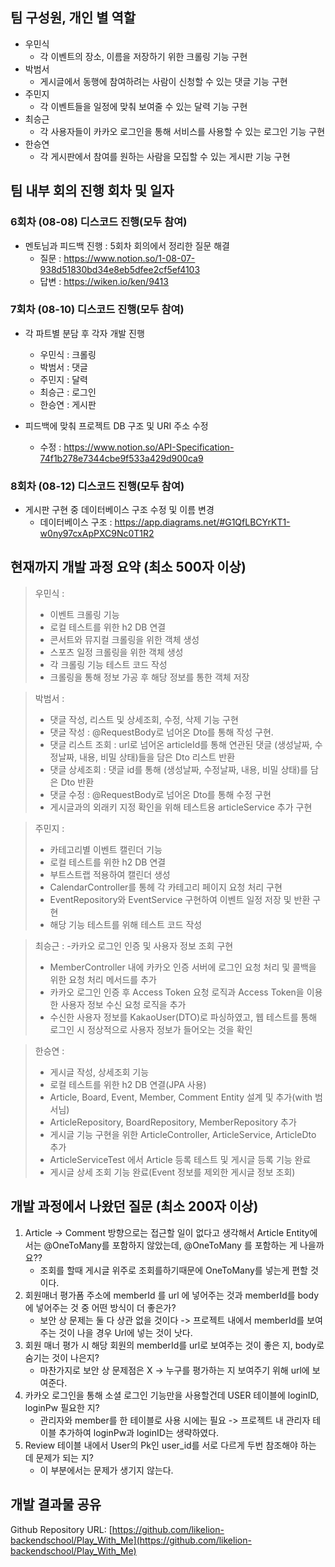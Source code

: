 ## 팀 구성원, 개인 별 역할

- 우민식
    - 각 이벤트의 장소, 이름을 저장하기 위한 크롤링 기능 구현
- 박범서
    - 게시글에서 동행에 참여하려는 사람이 신청할 수 있는 댓글 기능 구현
- 주민지
    - 각 이벤트들을 일정에 맞춰 보여줄 수 있는 달력 기능 구현
- 최승근
    - 각 사용자들이 카카오 로그인을 통해 서비스를 사용할 수 있는 로그인 기능 구현
- 한승연
    - 각 게시판에서 참여를 원하는 사람을 모집할 수 있는 게시판 기능 구현

## 팀 내부 회의 진행 회차 및 일자

 ### 6회차 (08-08) 디스코드 진행(모두 참여)</h3>

- 멘토님과 피드백 진행 : 5회차 회의에서 정리한 질문 해결
  - 질문 :  https://www.notion.so/1-08-07-938d51830bd34e8eb5dfee2cf5ef4103
  - 답변 : https://wiken.io/ken/9413

### 7회차 (08-10) 디스코드 진행(모두 참여)</h3>

- 각 파트별 분담 후 각자 개발 진행
  - 우민식 : 크롤링
  - 박범서 : 댓글
  - 주민지 : 달력
  - 최승근 : 로그인
  - 한승연 : 게시판

- 피드백에 맞춰 프로젝트 DB 구조 및 URI 주소 수정
  - 수정 : https://www.notion.so/API-Specification-74f1b278e7344cbe9f533a429d900ca9

   
 ### 8회차 (08-12) 디스코드 진행(모두 참여)</h3>

- 게시판 구현 중 데이터베이스 구조 수정 및 이름 변경
  - 데이터베이스 구조 : https://app.diagrams.net/#G1QfLBCYrKT1-w0ny97cxApPXC9Nc0T1R2



## 현재까지 개발 과정 요약 (최소 500자 이상)
>우민식 : 
>- 이벤트 크롤링 기능
>- 로컬 테스트를 위한 h2 DB 연결
>- 콘서트와 뮤지컬 크롤링을 위한 객체 생성
>- 스포츠 일정 크롤링을 위한 객체 생성
>- 각 크롤링 기능 테스트 코드 작성
>- 크롤링을 통해 정보 가공 후 해당 정보를 통한 객체 저장

>박범서 : 
>- 댓글 작성, 리스트 및 상세조회, 수정, 삭제 기능 구현
>- 댓글 작성 : @RequestBody로 넘어온 Dto를 통해 작성 구현.
>- 댓글 리스트 조회 : url로 넘어온 articleId를 통해 연관된 댓글 (생성날짜, 수정날짜, 내용, 비밀 상태)들을 담은 Dto 리스트 반환
>- 댓글 상세조회 : 댓글 id를 통해 (생성날짜, 수정날짜, 내용, 비밀 상태)를 담은 Dto 반환
>- 댓글 수정 : @RequestBody로 넘어온 Dto를 통해 수정 구현
>- 게시글과의 외래키 지정 확인을 위해 테스트용 articleService 추가 구현

>주민지 : 
>- 카테고리별 이벤트 캘린더 기능
>- 로컬 테스트를 위한 h2 DB 연결
>- 부트스트랩 적용하여 캘린더 생성
>- CalendarController를 통헤 각 카테고리 페이지 요청 처리 구현
>- EventRepository와 EventService 구현하여 이벤트 일정 저장 및 반환 구현
>- 해당 기능 테스트를 위해 테스트 코드 작성

>최승근 : 
>-카카오 로그인 인증 및 사용자 정보 조회 구현
>- MemberController 내에 카카오 인증 서버에 로그인 요청 처리 및 콜백을 위한 요청 처리 메서드를 추가
>- 카카오 로그인 인증 후 Access Token 요청 로직과 Access Token을 이용한 사용자 정보 수신 요청 로직을 추가
>- 수신한 사용자 정보를 KakaoUser(DTO)로 파싱하였고, 웹 테스트를 통해 로그인 시 정상적으로 사용자 정보가 들어오는 것을 확인

>한승연 : 
>- 게시글 작성, 상세조회 기능
>- 로컬 테스트를 위한 h2 DB 연결(JPA 사용)
>- Article, Board, Event, Member, Comment Entity 설계 및 추가(with 범서님)
>- ArticleRepository, BoardRepository, MemberRepository 추가
>- 게시글 기능 구현을 위한 ArticleController, ArticleService, ArticleDto 추가
>- ArticleServiceTest 에서 Article 등록 테스트 및 게시글 등록 기능 완료
>- 게시글 상세 조회 기능 완료(Event 정보를 제외한 게시글 정보 조회)


## 개발 과정에서 나왔던 질문 (최소 200자 이상)

1. Article -> Comment 방향으로는 접근할 일이 없다고 생각해서 Article Entity에서는 @OneToMany를 포함하지 않았는데, @OneToMany 를 포함하는 게 나을까요??
    - 조회를 할때 게시글 위주로 조회를하기때문에 OneToMany를 넣는게 편할 것이다. 
2. 회원매너 평가폼 주소에 memberId 를 url 에 넣어주는 것과 memberId를 body에 넣어주는 것 중 어떤 방식이 더 좋은가?
    - 보안 상 문제는 둘 다 상관 없을 것이다 -> 프로젝트 내에서 memberId를 보여주는 것이 나을 경우 Url에 넣는 것이 낫다.
3. 회원 매너 평가 시 해당 회원의 memberId를 url로 보여주는 것이 좋은 지, body로 숨기는 것이 나은지?
    - 마찬가지로 보안 상 문제점은 X -> 누구를 평가하는 지 보여주기 위해 url에 보여준다.
4. 카카오 로그인을 통해 소셜 로그인 기능만을 사용할건데 USER 테이블에 loginID, loginPw 필요한 지?
    - 관리자와 member를 한 테이블로 사용 시에는 필요 -> 프로젝트 내 관리자 테이블 추가하여 loginPw과 loginID는 생략하였다.
5. Review 테이블 내에서 User의 Pk인 user_id를 서로 다르게 두번 참조해야 하는 데 문제가 되는 지?
    - 이 부분에서는 문제가 생기지 않는다. 

## 개발 결과물 공유

Github Repository URL: [https://github.com/likelion-backendschool/Play_With_Me](https://github.com/likelion-backendschool/Play_With_Me)
